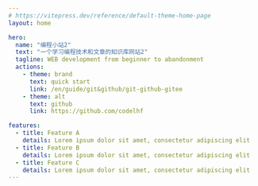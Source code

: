```yaml
---
# https://vitepress.dev/reference/default-theme-home-page
layout: home

hero:
  name: "编程小站2"
  text: "一个学习编程技术和文章的知识库网站2"
  tagline: WEB development from beginner to abandonment
  actions:
    - theme: brand
      text: quick start
      link: /en/guide/git&github/git-github-gitee
    - theme: alt
      text: github
      link: https://github.com/codelhf

features:
  - title: Feature A
    details: Lorem ipsum dolor sit amet, consectetur adipiscing elit
  - title: Feature B
    details: Lorem ipsum dolor sit amet, consectetur adipiscing elit
  - title: Feature C
    details: Lorem ipsum dolor sit amet, consectetur adipiscing elit
---
```


